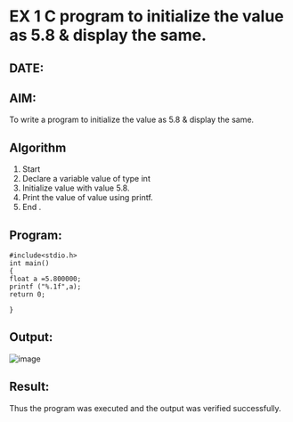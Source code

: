 # EX 1 C program to initialize the value as 5.8 & display the same.
## DATE:
## AIM:
To write a program to initialize the value as 5.8 & display the same.

## Algorithm
1. Start 
2. Declare a variable value of type int 
3. Initialize value with value 5.8. 
4. Print the value of value using printf. 
5. End .

## Program:
```
#include<stdio.h> 
int main() 
{ 
float a =5.800000; 
printf ("%.1f",a); 
return 0; 
 
}
```
## Output:
![image](https://github.com/user-attachments/assets/7bdbd101-c6b4-43db-8159-47eb49f1ce9d)



## Result:
Thus the program was executed and the output was verified successfully.
